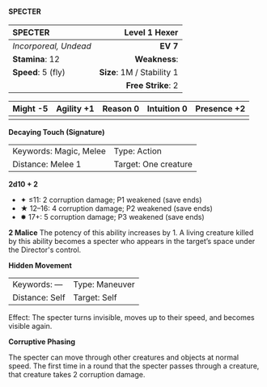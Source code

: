 #### SPECTER

| SPECTER               |          **Level 1 Hexer** |
| :-------------------- | -------------------------: |
| *Incorporeal, Undead* |                   **EV 7** |
| **Stamina**: 12       |              **Weakness**: |
| **Speed**: 5 (fly)    | **Size**: 1M / Stability 1 |
|                       |         **Free Strike**: 2 |

| **Might** -5 | **Agility** +1 | **Reason** 0 | **Intuition** 0 | **Presence** +2 |
| ------------ | -------------- | ------------ | --------------- | --------------- |
|              |                |              |                 |                 |

**Decaying Touch (Signature)**

|                        |                      |
| :--------------------- | :------------------- |
| Keywords: Magic, Melee | Type: Action         |
| Distance: Melee 1      | Target: One creature |

**2d10 + 2**

- ✦ ≤11: 2 corruption damage; P1 weakened (save ends)
- ★ 12–16: 4 corruption damage; P2 weakened (save ends)
- ✸ 17+: 5 corruption damage; P3 weakened (save ends)

**2 Malice**
The potency of this ability increases by 1. A living creature killed by this ability becomes a specter who appears in the target’s space under the Director's control.

**Hidden Movement**

|                |                |
| :------------- | :------------- |
| Keywords: —    | Type: Maneuver |
| Distance: Self | Target: Self   |

Effect: The specter turns invisible, moves up to their speed, and becomes visible again.

**Corruptive Phasing**

The specter can move through other creatures and objects at normal speed. The first time in a round that the specter passes through a creature, that creature takes 2 corruption damage.
